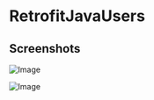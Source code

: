 # RetrofitJavaUsers

## Screenshots


![Image](https://orucyusa.github.io/RetrofitJavaUsers/ss/rc1.png)

![Image](https://orucyusa.github.io/RetrofitJavaUsers/ss/rc2.png)
